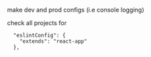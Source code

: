 make dev and prod configs (i.e console logging)

check all projects for
```
  "eslintConfig": {
    "extends": "react-app"
  },
```
